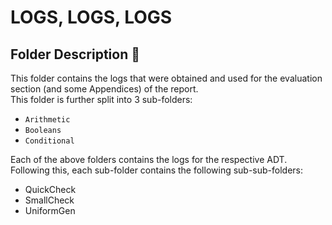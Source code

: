 # LOGS, LOGS, LOGS

## **Folder Description** 📖
This folder contains the logs that were obtained and used for the evaluation section (and some Appendices) of the report. <br>
This folder is further split into 3 sub-folders:
* `Arithmetic`
* `Booleans`
* `Conditional`

Each of the above folders contains the logs for the respective ADT. <br>
Following this, each sub-folder contains the following sub-sub-folders:
* QuickCheck
* SmallCheck
* UniformGen 